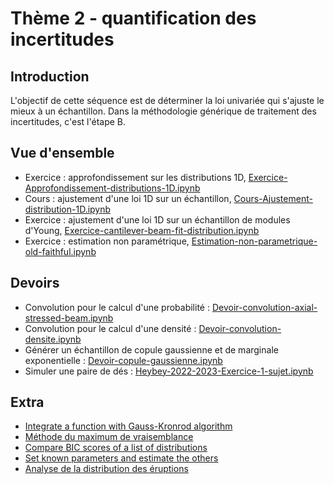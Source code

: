 # Thème 2 - quantification des incertitudes
## Introduction
L'objectif de cette séquence est de déterminer la loi univariée qui s'ajuste le mieux à un échantillon. Dans la méthodologie générique de traitement des incertitudes, c'est l'étape B.

## Vue d'ensemble
- Exercice : approfondissement sur les distributions 1D, [Exercice-Approfondissement-distributions-1D.ipynb](Exercice-Approfondissement-distributions-1D.ipynb)
- Cours : ajustement d'une loi 1D sur un échantillon, [Cours-Ajustement-distribution-1D.ipynb](Cours-Ajustement-distribution-1D.ipynb)
- Exercice : ajustement d'une loi 1D sur un échantillon de modules d'Young, [Exercice-cantilever-beam-fit-distribution.ipynb](Exercice-cantilever-beam-fit-distribution.ipynb)
- Exercice : estimation non paramétrique, [Estimation-non-parametrique-old-faithful.ipynb](Estimation-non-parametrique-old-faithful.ipynb)

## Devoirs
- Convolution pour le calcul d'une probabilité : [Devoir-convolution-axial-stressed-beam.ipynb](Devoirs/Devoir-convolution-axial-stressed-beam.ipynb)
- Convolution pour le calcul d'une densité : [Devoir-convolution-densite.ipynb](Devoirs/Devoir-convolution-densite.ipynb)
- Générer un échantillon de copule gaussienne et de marginale exponentielle : [Devoir-copule-gaussienne.ipynb](Devoirs/Devoir-copule-gaussienne.ipynb)
- Simuler une paire de dés : [Heybey-2022-2023-Exercice-1-sujet.ipynb](Devoirs/Heybey-2022-2023-Exercice-1-sujet.ipynb)

## Extra
- [Integrate a function with Gauss-Kronrod algorithm](Extra/integrate_function_GaussKronrod.ipynb)
- [Méthode du maximum de vraisemblance](Extra/Maximum-de-vraisemblance.ipynb)
- [Compare BIC scores of a list of distributions](Extra/Rank-distribution-with-BIC.ipynb)
- [Set known parameters and estimate the others](Extra/Set-known-parameter-and-estimate-the-others.ipynb)
- [Analyse de la distribution des éruptions](Extra/analyse-eruption-sensibilite-h.ipynb)
